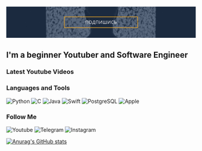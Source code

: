 [![Header](https://github.com/Matazimov/matazimov/blob/main/assets/обложка.png)](https://www.youtube.com/channel/UC1-IbnSQyY7xzC3Troe8MTg)

## I'm a beginner Youtuber and Software Engineer

### Latest Youtube Videos
<!-- YOUTUBE:START -->
<!-- YOUTUBE:END -->

### Languages and Tools
![Python](https://img.shields.io/badge/Python-3776AB?style=for-the-badge&logo=python&logoColor=white)
![C](https://img.shields.io/badge/C-00599C?style=for-the-badge&logo=c&logoColor=white)
![Java](https://img.shields.io/badge/Java-ED8B00?style=for-the-badge&logo=java&logoColor=white)
![Swift](https://img.shields.io/badge/Swift-FA7343?style=for-the-badge&logo=swift&logoColor=white)
![PostgreSQL](https://img.shields.io/badge/PostgreSQL-316192?style=for-the-badge&logo=postgresql&logoColor=white)
![Apple](https://img.shields.io/badge/Apple-MacBook_Air_2017-999999?style=for-the-badge&logo=apple&logoColor=white)

### Follow Me
![Youtube](https://img.shields.io/badge/YouTube-FF0000?style=for-the-badge&logo=youtube&logoColor=white)
![Telegram](https://img.shields.io/badge/Telegram-2CA5E0?style=for-the-badge&logo=telegram&logoColor=white)
![Instagram](https://img.shields.io/badge/Instagram-E4405F?style=for-the-badge&logo=instagram&logoColor=white)

[![Anurag's GitHub stats](https://github-readme-stats.vercel.app/api?username=matazimov&show_icons=true)](https://github.com/anuraghazra/github-readme-stats)
